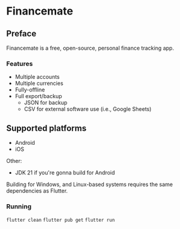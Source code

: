 # Financemate

## Preface

Financemate is a free, open-source, personal finance tracking app.

### Features

* Multiple accounts
* Multiple currencies
* Fully-offline
* Full export/backup
  * JSON for backup
  * CSV for external software use (i.e., Google Sheets)

## Supported platforms

* Android
* iOS

Other:

* JDK 21 if you're gonna build for Android


Building for Windows, and Linux-based systems requires the same dependencies
as Flutter.
### Running
`flutter clean`
`flutter pub get`
`flutter run`
